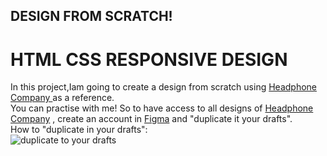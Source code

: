 ## DESIGN FROM SCRATCH!
# HTML CSS RESPONSIVE DESIGN
In this project,Iam going to create a design from scratch using <a href="https://www.figma.com/file/pXHP77HoyiGKqU8v6ZF2EZ/Holberton-School---Headphone-company-(Copy)?type=design&node-id=0-1&mode=design&t=qrp4nahq1Cv8yebi-0">Headphone Company </a> as a reference.<br>
You can practise with me! So to have access to all designs of <a href="https://www.figma.com/file/pXHP77HoyiGKqU8v6ZF2EZ/Holberton-School---Headphone-company-(Copy)?type=design&node-id=0-1&mode=design&t=qrp4nahq1Cv8yebi-0"> Headphone Company</a> , create an account in <a href="https://www.figma.com">Figma</a> and "duplicate it your drafts". <br>
How to "duplicate in your drafts": <br> <img src="../Downloads/Duplicatedrafts.png" alt="duplicate to your drafts">
